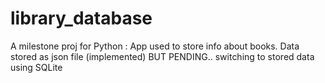 # library_database
A milestone proj for Python : 
App used to store info about books.  Data stored as json file (implemented) BUT PENDING.. switching to stored data using SQLite
